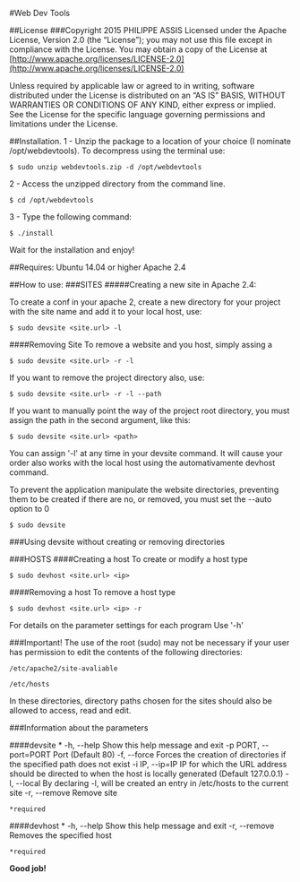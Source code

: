 #Web Dev Tools


##License
###Copyright 2015 PHILIPPE ASSIS
Licensed under the Apache License, Version 2.0 (the “License”); you may not use this file except in compliance with the License. You may obtain a copy of the License at [http://www.apache.org/licenses/LICENSE-2.0](http://www.apache.org/licenses/LICENSE-2.0)

Unless required by applicable law or agreed to in writing, software distributed under the License is distributed on an “AS IS” BASIS, WITHOUT WARRANTIES OR CONDITIONS OF ANY KIND, either express or implied. See the License for the specific language governing permissions and limitations under the License.
  
  
##Installation.
1 - Unzip the package to a location of your choice (I nominate /opt/webdevtools).
    To decompress using the terminal use:
    
    $ sudo unzip webdevtools.zip -d /opt/webdevtools     

2 - Access the unzipped directory from the command line.
    
    $ cd /opt/webdevtools

3 - Type the following command:

    $ ./install

Wait for the installation and enjoy!

##Requires:
    Ubuntu 14.04 or higher
    Apache 2.4

##How to use:
###SITES
#####Creating a new site in Apache 2.4:

To create a conf in your apache 2, create a new directory for your project with the site name and add it to your local host, use:

    $ sudo devsite <site.url> -l

####Removing Site
To remove a website and you host, simply assing a
 
    $ sudo devsite <site.url> -r -l

If you want to remove the project directory also, use:

    $ sudo devsite <site.url> -r -l --path

If you want to manually point the way of the project root directory, you must assign the path in the second argument, like this:

    $ sudo devsite <site.url> <path>
    
You can assign '-l' at any time in your devsite command. It will cause your order also works with the local host using the automativamente devhost command.

To prevent the application manipulate the website directories, preventing them to be created if there are no, or removed, you must set the --auto option to 0

    $ sudo devsite  


###Using devsite without creating or removing directories


###HOSTS
####Creating a host
To create or modify a host type

    $ sudo devhost <site.url> <ip>

####Removing a host
To remove a host type

    $ sudo devhost <site.url> <ip> -r

For details on the parameter settings for each program Use '-h'

###Important!
The use of the root (sudo) may not be necessary if your user has permission to edit the contents of the following directories:

    /etc/apache2/site-avaliable
    
    /etc/hosts

In these directories, directory paths chosen for the sites should also be allowed to access, read and edit.

###Information about the parameters

####devsite
    <Site Url>* <directory path>
    -h, --help            Show this help message and exit
    -p PORT, --port=PORT  Port (Default 80) 
    -f, --force           Forces the creation of directories if the specified path does not exist
    -i IP, --ip=IP        IP for which the URL address should be directed to when the host is locally generated (Default 127.0.0.1)
    -l, --local           By declaring -l, will be created an entry in /etc/hosts to the current site
    -r, --remove          Remove site
    
    *required

####devhost
    <Site Url>* <Ip>
    -h, --help    Show this help message and exit
    -r, --remove  Removes the specified host
    
    *required


**Good job!**